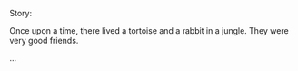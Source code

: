 Story:



Once upon a time, there lived a tortoise and a rabbit in a jungle. They were very good friends.

...

